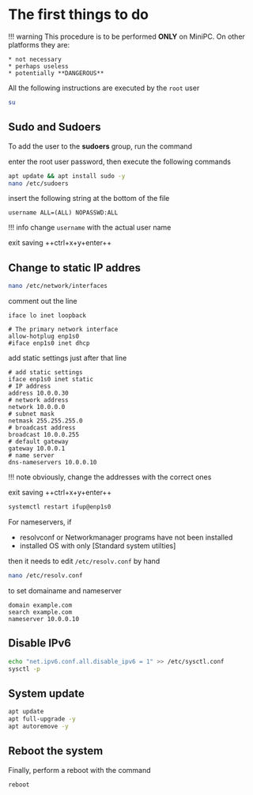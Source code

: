 # The first things to do

!!! warning
    This procedure is to be performed **ONLY** on MiniPC. On other platforms they are:

    * not necessary
    * perhaps useless
    * potentially **DANGEROUS**

All the following instructions are executed by the `root` user

``` sh
su
```

## Sudo and Sudoers

To add the user to the **sudoers** group, run the command

enter the root user password, then execute the following commands

``` sh
apt update && apt install sudo -y
nano /etc/sudoers
```

insert the following string at the bottom of the file

``` terminal
username ALL=(ALL) NOPASSWD:ALL
```

!!! info
    change `username` with the actual user name

exit saving ++ctrl+x+y+enter++

## Change to static IP addres

``` sh
nano /etc/network/interfaces
```

comment out the line

``` terminal hl_lines="5"
iface lo inet loopback

# The primary network interface
allow-hotplug enp1s0
#iface enp1s0 inet dhcp
```

add static settings just after that line

``` terminal hl_lines="2 4 6 8 10 12 14"
# add static settings
iface enp1s0 inet static
# IP address
address 10.0.0.30
# network address
network 10.0.0.0
# subnet mask
netmask 255.255.255.0
# broadcast address
broadcast 10.0.0.255
# default gateway
gateway 10.0.0.1
# name server
dns-nameservers 10.0.0.10
```

!!! note
    obviously, change the addresses with the correct ones

exit saving ++ctrl+x+y+enter++

``` sh
systemctl restart ifup@enp1s0
```

For nameservers, if

- resolvconf or Networkmanager programs have not been installed
- installed OS with only [Standard system utilties]

 then it needs to edit `/etc/resolv.conf` by hand

``` sh
nano /etc/resolv.conf
```

to set domainame and nameserver

``` terminal
domain example.com
search example.com
nameserver 10.0.0.10
```

## Disable IPv6

``` sh
echo "net.ipv6.conf.all.disable_ipv6 = 1" >> /etc/sysctl.conf
sysctl -p 
```

## System update

``` sh
apt update
apt full-upgrade -y
apt autoremove -y
```

## Reboot the system

Finally, perform a reboot with the command

``` sh
reboot
```
